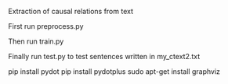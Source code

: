 Extraction of causal relations from text


First run preprocess.py

Then run train.py

Finally run test.py to test sentences written in my_ctext2.txt

pip install pydot
pip install pydotplus
sudo apt-get install graphviz
